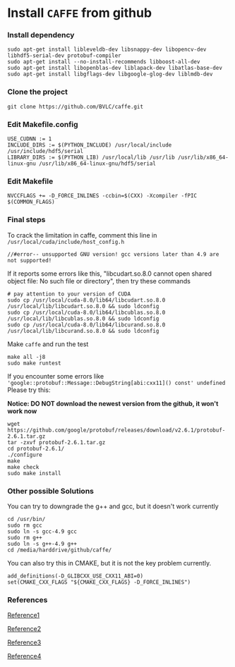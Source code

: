 # Install `CAFFE` from github

### Install dependency
```shell
sudo apt-get install libleveldb-dev libsnappy-dev libopencv-dev libhdf5-serial-dev protobuf-compiler 
sudo apt-get install --no-install-recommends libboost-all-dev
sudo apt-get install libopenblas-dev liblapack-dev libatlas-base-dev
sudo apt-get install libgflags-dev libgoogle-glog-dev liblmdb-dev
```
### Clone the project
```
git clone https://github.com/BVLC/caffe.git
```
### Edit Makefile.config
```
USE_CUDNN := 1
INCLUDE_DIRS := $(PYTHON_INCLUDE) /usr/local/include /usr/include/hdf5/serial
LIBRARY_DIRS := $(PYTHON_LIB) /usr/local/lib /usr/lib /usr/lib/x86_64-linux-gnu /usr/lib/x86_64-linux-gnu/hdf5/serial      
```
### Edit Makefile
```
NVCCFLAGS += -D_FORCE_INLINES -ccbin=$(CXX) -Xcompiler -fPIC $(COMMON_FLAGS)
```
### Final steps
To crack the limitation in caffe, comment this line in `/usr/local/cuda/include/host_config.h `
```shell
//#error-- unsupported GNU version! gcc versions later than 4.9 are not supported!
```
If it reports some errors like this, "libcudart.so.8.0 cannot open shared object file: No such file or directory", then try these commands
```
# pay attention to your version of CUDA
sudo cp /usr/local/cuda-8.0/lib64/libcudart.so.8.0 /usr/local/lib/libcudart.so.8.0 && sudo ldconfig
sudo cp /usr/local/cuda-8.0/lib64/libcublas.so.8.0 /usr/local/lib/libcublas.so.8.0 && sudo ldconfig
sudo cp /usr/local/cuda-8.0/lib64/libcurand.so.8.0 /usr/local/lib/libcurand.so.8.0 && sudo ldconfig
```
Make `caffe` and run the test
```shell
make all -j8
sudo make runtest
```
If you encounter some errors like `'google::protobuf::Message::DebugString[abi:cxx11]() const' undefined`
Please try this:

**Notice: DO NOT download the newest version from the github, it won't work now**
```shell
wget https://github.com/google/protobuf/releases/download/v2.6.1/protobuf-2.6.1.tar.gz
tar -zxvf protobuf-2.6.1.tar.gz
cd protobuf-2.6.1/
./configure
make
make check
sudo make install
```

### Other possible Solutions
You can try to downgrade the g++ and gcc, but it doesn't work currently
```shell
cd /usr/bin/
sudo rm gcc
sudo ln -s gcc-4.9 gcc
sudo rm g++
sudo ln -s g++-4.9 g++
cd /media/harddrive/github/caffe/
```
You can also try this in CMAKE, but it is not the key problem currently.
```shell
add_definitions(-D_GLIBCXX_USE_CXX11_ABI=0)
set(CMAKE_CXX_FLAGS "${CMAKE_CXX_FLAGS} -D_FORCE_INLINES")
```

### References


[Reference1](http://blog.csdn.net/xuzhongxiong/article/details/52717285)

[Reference2](https://github.com/BVLC/caffe/issues/4949#issuecomment-258510439)

[Reference3](http://blog.csdn.net/blue_it/article/details/53996216)

[Reference4](http://coldmooon.github.io/2015/07/09/caffe/)
